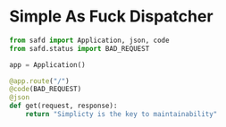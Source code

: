 # Simple As Fuck Dispatcher

```py
from safd import Application, json, code
from safd.status import BAD_REQUEST

app = Application()

@app.route("/")
@code(BAD_REQUEST)
@json
def get(request, response):
    return "Simplicty is the key to maintainability"
```
